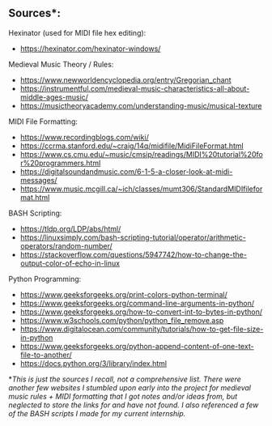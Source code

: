 ## Sources*:

Hexinator (used for MIDI file hex editing):
 * https://hexinator.com/hexinator-windows/

Medieval Music Theory / Rules:
 * https://www.newworldencyclopedia.org/entry/Gregorian_chant
 * https://instrumentful.com/medieval-music-characteristics-all-about-middle-ages-music/
 * https://musictheoryacademy.com/understanding-music/musical-texture

MIDI File Formatting:
 * https://www.recordingblogs.com/wiki/
 * https://ccrma.stanford.edu/~craig/14q/midifile/MidiFileFormat.html
 * https://www.cs.cmu.edu/~music/cmsip/readings/MIDI%20tutorial%20for%20programmers.html
 * https://digitalsoundandmusic.com/6-1-5-a-closer-look-at-midi-messages/
 * https://www.music.mcgill.ca/~ich/classes/mumt306/StandardMIDIfileformat.html

BASH Scripting:
 * https://tldp.org/LDP/abs/html/
 * https://linuxsimply.com/bash-scripting-tutorial/operator/arithmetic-operators/random-number/
 * https://stackoverflow.com/questions/5947742/how-to-change-the-output-color-of-echo-in-linux

Python Programming:
 * https://www.geeksforgeeks.org/print-colors-python-terminal/
 * https://www.geeksforgeeks.org/command-line-arguments-in-python/
 * https://www.geeksforgeeks.org/how-to-convert-int-to-bytes-in-python/
 * https://www.w3schools.com/python/python_file_remove.asp
 * https://www.digitalocean.com/community/tutorials/how-to-get-file-size-in-python
 * https://www.geeksforgeeks.org/python-append-content-of-one-text-file-to-another/
 * https://docs.python.org/3/library/index.html

*_This is just the sources I recall, not a comprehensive list. There were another few websites I stumbled upon early into the project for medieval music rules + MIDI formatting that I got notes and/or ideas from, but neglected to store the links for and have not found. I also referenced a few of the BASH scripts I made for my current internship._
